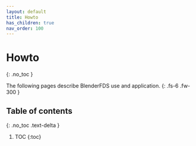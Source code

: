 ```yaml
---
layout: default
title: Howto
has_children: true
nav_order: 100
---
```


# Howto
{: .no_toc }

The following pages describe BlenderFDS use and application.
{: .fs-6 .fw-300 }

## Table of contents
{: .no_toc .text-delta }

1. TOC
{:toc}



